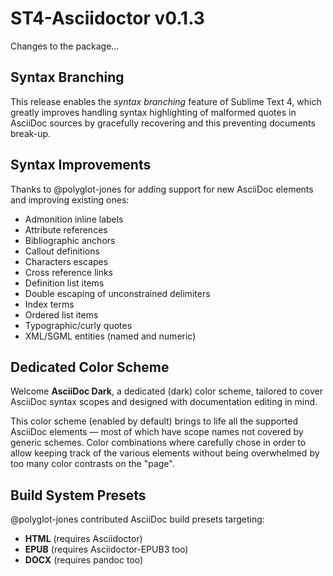 ST4-Asciidoctor v0.1.3
======================

Changes to the package...


Syntax Branching
----------------

This release enables the _syntax branching_ feature of Sublime Text 4, which
greatly improves handling syntax highlighting of malformed quotes in AsciiDoc
sources by gracefully recovering and this preventing documents break-up.


Syntax Improvements
-------------------

Thanks to @polyglot-jones for adding support for new AsciiDoc elements and
improving existing ones:

- Admonition inline labels
- Attribute references
- Bibliographic anchors
- Callout definitions
- Characters escapes
- Cross reference links
- Definition list items
- Double escaping of unconstrained delimiters
- Index terms
- Ordered list items
- Typographic/curly quotes
- XML/SGML entities (named and numeric)


Dedicated Color Scheme
----------------------

Welcome **AsciiDoc Dark**, a dedicated (dark) color scheme, tailored to cover
AsciiDoc syntax scopes and designed with documentation editing in mind.

This color scheme (enabled by default) brings to life all the supported
AsciiDoc elements — most of which have scope names not covered by generic
schemes. Color combinations where carefully chose in order to allow keeping
track of the various elements without being overwhelmed by too many color
contrasts on the "page".


Build System Presets
--------------------

@polyglot-jones contributed AsciiDoc build presets targeting:

- **HTML** (requires Asciidoctor)
- **EPUB** (requires Asciidoctor-EPUB3 too)
- **DOCX** (requires pandoc too)
